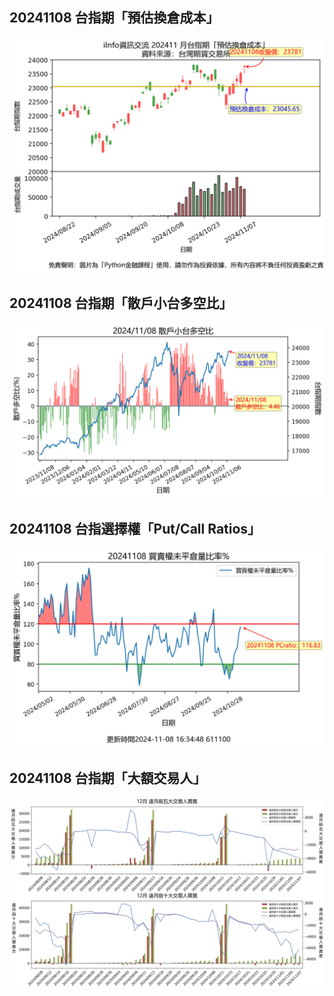 ## 20241108 台指期「預估換倉成本」
![](images/txfcost.png)

## 20241108 台指期「散戶小台多空比」
![](images/bbiri.png)

## 20241108 台指選擇權「Put/Call Ratios」
![](images/pcratio.png)

## 20241108 台指期「大額交易人」
![](images/blocktrade.png)

